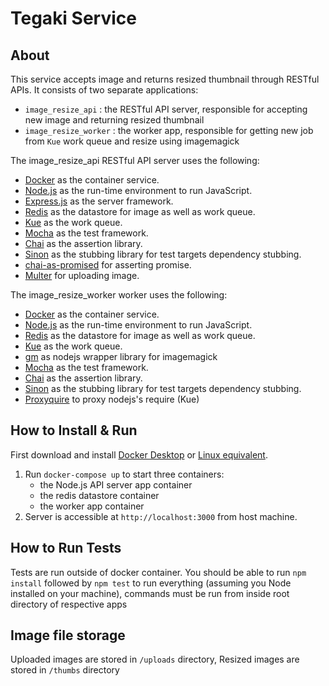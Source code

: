 # Tegaki Service

## About

This service accepts image and returns resized thumbnail through RESTful APIs. It consists of two separate applications:

- `image_resize_api` : the RESTful API server, responsible for accepting new image and returning resized thumbnail
- `image_resize_worker` : the worker app, responsible for getting new job from `Kue` work queue and resize using imagemagick

The image_resize_api RESTful API server uses the following:

- [Docker](https://www.docker.com/) as the container service.
- [Node.js](https://nodejs.org/en/) as the run-time environment to run JavaScript.
- [Express.js](https://expressjs.com/) as the server framework.
- [Redis](https://redis.io/) as the datastore for image as well as work queue.
- [Kue](https://github.com/Automattic/kue) as the work queue.
- [Mocha](https://mochajs.org/) as the test framework.
- [Chai](https://www.chaijs.com/) as the assertion library.
- [Sinon](https://sinonjs.org/) as the stubbing library for test targets dependency stubbing.
- [chai-as-promised](https://github.com/domenic/chai-as-promised) for asserting promise.
- [Multer](https://github.com/expressjs/multer) for uploading image.

The image_resize_worker worker uses the following:

- [Docker](https://www.docker.com/) as the container service.
- [Node.js](https://nodejs.org/en/) as the run-time environment to run JavaScript.
- [Redis](https://redis.io/) as the datastore for image as well as work queue.
- [Kue](https://github.com/Automattic/kue) as the work queue.
- [gm](https://github.com/aheckmann/gm) as nodejs wrapper library for imagemagick
- [Mocha](https://mochajs.org/) as the test framework.
- [Chai](https://www.chaijs.com/) as the assertion library.
- [Sinon](https://sinonjs.org/) as the stubbing library for test targets dependency stubbing.
- [Proxyquire](https://github.com/thlorenz/proxyquire) to proxy nodejs's require (Kue)

## How to Install & Run

First download and install [Docker Desktop](https://www.docker.com/products/docker-desktop) or [Linux equivalent](https://docs.docker.com/install/linux/docker-ce/ubuntu/).

1.  Run `docker-compose up` to start three containers:
    - the Node.js API server app container
    - the redis datastore container
    - the worker app container
2.  Server is accessible at `http://localhost:3000` from host machine.

## How to Run Tests

Tests are run outside of docker container. You should be able to run `npm install` followed by `npm test` to run everything (assuming you Node installed on your machine), commands must be run from inside root directory of respective apps

## Image file storage

Uploaded images are stored in `/uploads` directory, Resized images are stored in `/thumbs` directory
